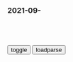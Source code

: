 ### 2021-09-　

```note
```

<table id="tbc" style="white-space:pre-wrap">
</table>
<button onclick="toggleb()">toggle</button>
<button onclick="loadparse()">loadparse</button>
<br>
<!-- 🌸<br>🍅-　-🍑<hr>🍀 --> <textarea rows="30" cols="100" style="display: none" id="tar">

挪威警告游客 “不要向e罗斯撒尿”！
https://baijiahao.baidu.com/s?id=1709667576864109435

最近，挪威zf在边境立下一块告示牌，警告游客“不要向e罗斯撒尿”，否则将因“侮辱e罗斯”而被罚款至少3000挪威克朗（约合2240元rm币）。

2021/9/1下午1:37:36

挪威警告：不要向e罗斯撒尿！
https://mbd.baidu.com/newspage/data/landingsuper?context=%7B%22nid%22%3A%22news_9382945533814101041%22%7D

2021/9/1下午1:36:46

黑龙江高校学生干部查寝摆关威，鼻孔看人训话形如黑sh，校方回应
https://baijiahao.baidu.com/s?id=1709668945508512613&wfr=spider&for=pc

黑龙江一高校学生干部查寝摆关威！这是校园霸凌？还是情景喜剧？
https://baijiahao.baidu.com/s?id=1709674725466802284&wfr=spider&for=pc

学生会干部查寝耍关威，扬言“谁都不好使”，鼻孔朝天如何黑sh|老师|学校_网易订阅
https://www.163.com/dy/article/GIQ934O40552DFV4.html

弹幕：就这样的，还带着d徽。
https://nimg.ws.126.net/?url=http%3A%2F%2Fdingyue.ws.126.net%2F2021%2F0901%2Fc88cc706j00qyqix90012d000hs00lmm.jpg&thumbnail=650x2147483647&quality=80&type=jpg

2021/9/1下午1:33:30


五代人住日军炮楼58年，墙壁有72厘米厚，暖气从弹孔进入花费20年_腾讯新闻
https://new.qq.com/rain/a/20210728a081o400

2021/9/1上午10:16:25

《黄海》：最深刻的绝望！韩g影史最狠犯罪片，穷途末路困兽之斗-喜马拉雅
https://www.ximalaya.com/yingshi/31399645/310007628

久南每日只能用酒精和赌博来麻醉自己的神经。

2021/9/1上午10:09:50

今年最成功的韩g电影估计就是它了
https://baijiahao.baidu.com/s?id=1709414837921128348&wfr=spider&for=pc

《摩加迪沙》
影片根据上世纪90年代真实事件改编，索马里内战爆发，朝鲜和韩g大使馆的外交g变得孤立无援，双方外交人员只能联手，想方设法逃离这里。

2021/9/1上午9:58:11

今年最成功的韩国电影估计就是它了
https://mbd.baidu.com/newspage/data/landingsuper?context=%7B%22nid%22%3A%22news_8986980945295129220%22%7D

“拔的时候特别爽！”浙江14岁少女把自己拔成秃顶，原因令人唏嘘
https://baijiahao.baidu.com/s?id=1709597074608398513

2021/9/1上午9:41:18

“拔的时候特别爽！”浙江14岁少女把自己拔成秃顶，原因令人唏嘘
https://mbd.baidu.com/newspage/data/landingsuper?context=%7B%22nid%22%3A%22news_9653546701198341102%22%7D

</textarea> <!-- 🍀<br>🍑-　-🍅<hr>🌸 -->

```tip
```

<script src="https://cdn.jsdelivr.net/npm/jquery@3.5.1/dist/jquery.min.js"></script>

<link rel="stylesheet" href="https://cdn.jsdelivr.net/gh/fancyapps/fancybox@3.5.7/dist/jquery.fancybox.min.css" />
<script src="https://cdn.jsdelivr.net/gh/fancyapps/fancybox@3.5.7/dist/jquery.fancybox.min.js"></script>

<script type="text/javascript">

var __urlRegex = /(\b(https?|ftp|file):\/\/[-A-Z0-9+&@#\/%?=~_|!:,.;]*[-A-Z0-9+&@#\/%=~_|])/ig;
var __imgRegex = /\.(?:jpe?g|gif|png)$/i;

loadparse();

function parseURL($string){

    var exp = __urlRegex;
    return $string.replace(exp,function(match){
            __imgRegex.lastIndex=0;
            if(__imgRegex.test(match)){
                return '<a data-fancybox="gallery" href="' + match.replace("/p=700", "")
                 + '"><img src="' + match.replace("/p=700", "/p=160x200")+'" width="64"></a>';
            }
            else{
                return '<a href="' + match + '" target="_blank">' + match + '</a>';
            }
        }
    );
}

function loadparse() {
  tbc.innerHTML = parseURL(tar.value);
}

function toggleb() {
  var x = document.getElementById("tar");
  if (x.style.display === "none") {
    x.style.display = "";
  } else {
    x.style.display = "none";
  }
}

</script>
